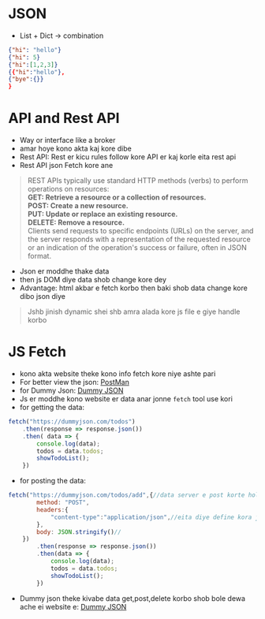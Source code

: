 # JSON
- List + Dict -> combination
```json
{"hi": "hello"}
{"hi": 5}
{"hi":[1,2,3]}
{{"hi":"hello"},
{"bye":{}}
}
```

# API and Rest API
- Way or interface like a broker
- amar hoye kono akta kaj kore dibe
- Rest API: Rest er kicu rules follow kore API er kaj korle eita rest api
- Rest API json Fetch kore ane
> REST APIs typically use standard HTTP methods (verbs) to perform operations on resources:<br>
<b>GET: Retrieve a resource or a collection of resources.<br>
POST: Create a new resource.<br>
PUT: Update or replace an existing resource.<br>
DELETE: Remove a resource.<br></b>
Clients send requests to specific endpoints (URLs) on the server, and the server responds with a representation of the requested resource or an indication of the operation's success or failure, often in JSON format.
- Json er moddhe thake data
- then js DOM diye data shob change kore dey
- Advantage: html akbar e fetch korbo then baki shob data change kore dibo json diye
> Jshb jinish dynamic shei shb amra alada kore js file e giye handle korbo

# JS Fetch
- kono akta website theke kono info fetch kore niye ashte pari
- For better view the json:
[PostMan](https://www.postman.com/)
- for Dummy Json:
[Dummy JSON]((https://dummyjson.com/todos))
- Js er moddhe kono website er data anar jonne `fetch` tool use kori
- for getting the data:
```javascript
fetch("https://dummyjson.com/todos")
    .then(response => response.json())
    .then( data => {
        console.log(data);
        todos = data.todos;
        showTodoList();
    })
```
- for posting the data:
```javascript
fetch("https://dummyjson.com/todos/add",{//data server e post korte hole method obossoye bole dite hobe
        method: "POST",
        headers:{
            "content-type":"application/json",//eita diye define kora je eita kon type er data hobe 
        },
        body: JSON.stringify()//
    })
        .then(response => response.json())
        .then(data => {
            console.log(data);
            todos = data.todos;
            showTodoList();
        })
```
- Dummy json theke kivabe data get,post,delete korbo shob bole dewa ache ei website e: [Dummy JSON](https://dummyjson.com/docs/todos)